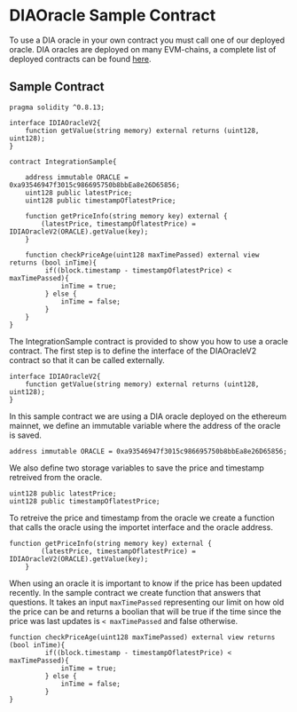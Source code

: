 # DIAOracle Sample Contract

To use a DIA oracle in your own contract you must call one of our deployed oracle. DIA oracles are 
deployed on many EVM-chains, a complete list of deployed contracts can be found 
[here](https://docs.diadata.org/documentation/oracle-documentation/deployed-contracts). 


## Sample Contract

```
pragma solidity ^0.8.13;

interface IDIAOracleV2{
    function getValue(string memory) external returns (uint128, uint128);
}

contract IntegrationSample{

    address immutable ORACLE = 0xa93546947f3015c986695750b8bbEa8e26D65856;
    uint128 public latestPrice; 
    uint128 public timestampOflatestPrice; 
   
    function getPriceInfo(string memory key) external {
        (latestPrice, timestampOflatestPrice) = IDIAOracleV2(ORACLE).getValue(key); 
    }
   
    function checkPriceAge(uint128 maxTimePassed) external view returns (bool inTime){
         if((block.timestamp - timestampOflatestPrice) < maxTimePassed){
             inTime = true;
         } else {
             inTime = false;
         }
    }
}
```

The IntegrationSample contract is provided to show you how to use a oracle contract. The first step is to define
the interface of the DIAOracleV2 contract so that it can be called externally.

```
interface IDIAOracleV2{
    function getValue(string memory) external returns (uint128, uint128);
}
``` 

In this sample contract we are using a DIA oracle deployed on the ethereum mainnet, we define
an immutable variable where the address of the oracle is saved. 

```
address immutable ORACLE = 0xa93546947f3015c986695750b8bbEa8e26D65856;
```

We also define two storage variables to save the price and timestamp retreived from the oracle.

```
uint128 public latestPrice; 
uint128 public timestampOflatestPrice; 
```

To retreive the price and timestamp from the oracle we create a function that calls the
oracle using the importet interface and the oracle address.

```
function getPriceInfo(string memory key) external {
        (latestPrice, timestampOflatestPrice) = IDIAOracleV2(ORACLE).getValue(key); 
    }
```

When using an oracle it is important to know if the price has been updated recently. In the sample
contract we create function that answers that questions. It takes an input ```maxTimePassed``` 
representing our limit on how old the price can be and returns a boolian that will be true
if the time since the price was last updates is ```< maxTimePassed``` and false otherwise.

```
function checkPriceAge(uint128 maxTimePassed) external view returns (bool inTime){
         if((block.timestamp - timestampOflatestPrice) < maxTimePassed){
             inTime = true;
         } else {
             inTime = false;
         }
}
```



